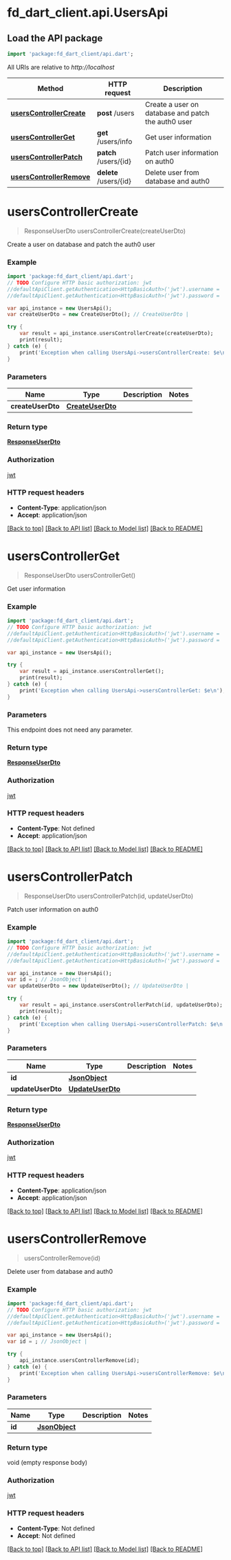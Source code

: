 # fd_dart_client.api.UsersApi

## Load the API package
```dart
import 'package:fd_dart_client/api.dart';
```

All URIs are relative to *http://localhost*

Method | HTTP request | Description
------------- | ------------- | -------------
[**usersControllerCreate**](UsersApi.md#userscontrollercreate) | **post** /users | Create a user on database and patch the auth0 user
[**usersControllerGet**](UsersApi.md#userscontrollerget) | **get** /users/info | Get user information
[**usersControllerPatch**](UsersApi.md#userscontrollerpatch) | **patch** /users/{id} | Patch user information on auth0
[**usersControllerRemove**](UsersApi.md#userscontrollerremove) | **delete** /users/{id} | Delete user from database and auth0


# **usersControllerCreate**
> ResponseUserDto usersControllerCreate(createUserDto)

Create a user on database and patch the auth0 user

### Example 
```dart
import 'package:fd_dart_client/api.dart';
// TODO Configure HTTP basic authorization: jwt
//defaultApiClient.getAuthentication<HttpBasicAuth>('jwt').username = 'YOUR_USERNAME'
//defaultApiClient.getAuthentication<HttpBasicAuth>('jwt').password = 'YOUR_PASSWORD';

var api_instance = new UsersApi();
var createUserDto = new CreateUserDto(); // CreateUserDto | 

try { 
    var result = api_instance.usersControllerCreate(createUserDto);
    print(result);
} catch (e) {
    print('Exception when calling UsersApi->usersControllerCreate: $e\n');
}
```

### Parameters

Name | Type | Description  | Notes
------------- | ------------- | ------------- | -------------
 **createUserDto** | [**CreateUserDto**](CreateUserDto.md)|  | 

### Return type

[**ResponseUserDto**](ResponseUserDto.md)

### Authorization

[jwt](../README.md#jwt)

### HTTP request headers

 - **Content-Type**: application/json
 - **Accept**: application/json

[[Back to top]](#) [[Back to API list]](../README.md#documentation-for-api-endpoints) [[Back to Model list]](../README.md#documentation-for-models) [[Back to README]](../README.md)

# **usersControllerGet**
> ResponseUserDto usersControllerGet()

Get user information

### Example 
```dart
import 'package:fd_dart_client/api.dart';
// TODO Configure HTTP basic authorization: jwt
//defaultApiClient.getAuthentication<HttpBasicAuth>('jwt').username = 'YOUR_USERNAME'
//defaultApiClient.getAuthentication<HttpBasicAuth>('jwt').password = 'YOUR_PASSWORD';

var api_instance = new UsersApi();

try { 
    var result = api_instance.usersControllerGet();
    print(result);
} catch (e) {
    print('Exception when calling UsersApi->usersControllerGet: $e\n');
}
```

### Parameters
This endpoint does not need any parameter.

### Return type

[**ResponseUserDto**](ResponseUserDto.md)

### Authorization

[jwt](../README.md#jwt)

### HTTP request headers

 - **Content-Type**: Not defined
 - **Accept**: application/json

[[Back to top]](#) [[Back to API list]](../README.md#documentation-for-api-endpoints) [[Back to Model list]](../README.md#documentation-for-models) [[Back to README]](../README.md)

# **usersControllerPatch**
> ResponseUserDto usersControllerPatch(id, updateUserDto)

Patch user information on auth0

### Example 
```dart
import 'package:fd_dart_client/api.dart';
// TODO Configure HTTP basic authorization: jwt
//defaultApiClient.getAuthentication<HttpBasicAuth>('jwt').username = 'YOUR_USERNAME'
//defaultApiClient.getAuthentication<HttpBasicAuth>('jwt').password = 'YOUR_PASSWORD';

var api_instance = new UsersApi();
var id = ; // JsonObject | 
var updateUserDto = new UpdateUserDto(); // UpdateUserDto | 

try { 
    var result = api_instance.usersControllerPatch(id, updateUserDto);
    print(result);
} catch (e) {
    print('Exception when calling UsersApi->usersControllerPatch: $e\n');
}
```

### Parameters

Name | Type | Description  | Notes
------------- | ------------- | ------------- | -------------
 **id** | [**JsonObject**](.md)|  | 
 **updateUserDto** | [**UpdateUserDto**](UpdateUserDto.md)|  | 

### Return type

[**ResponseUserDto**](ResponseUserDto.md)

### Authorization

[jwt](../README.md#jwt)

### HTTP request headers

 - **Content-Type**: application/json
 - **Accept**: application/json

[[Back to top]](#) [[Back to API list]](../README.md#documentation-for-api-endpoints) [[Back to Model list]](../README.md#documentation-for-models) [[Back to README]](../README.md)

# **usersControllerRemove**
> usersControllerRemove(id)

Delete user from database and auth0

### Example 
```dart
import 'package:fd_dart_client/api.dart';
// TODO Configure HTTP basic authorization: jwt
//defaultApiClient.getAuthentication<HttpBasicAuth>('jwt').username = 'YOUR_USERNAME'
//defaultApiClient.getAuthentication<HttpBasicAuth>('jwt').password = 'YOUR_PASSWORD';

var api_instance = new UsersApi();
var id = ; // JsonObject | 

try { 
    api_instance.usersControllerRemove(id);
} catch (e) {
    print('Exception when calling UsersApi->usersControllerRemove: $e\n');
}
```

### Parameters

Name | Type | Description  | Notes
------------- | ------------- | ------------- | -------------
 **id** | [**JsonObject**](.md)|  | 

### Return type

void (empty response body)

### Authorization

[jwt](../README.md#jwt)

### HTTP request headers

 - **Content-Type**: Not defined
 - **Accept**: Not defined

[[Back to top]](#) [[Back to API list]](../README.md#documentation-for-api-endpoints) [[Back to Model list]](../README.md#documentation-for-models) [[Back to README]](../README.md)

